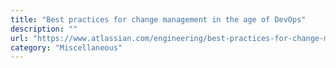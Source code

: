 ```yaml
---
title: "Best practices for change management in the age of DevOps"
description: ""
url: "https://www.atlassian.com/engineering/best-practices-for-change-management-in-the-age-of-devops"
category: "Miscellaneous"
---
```

